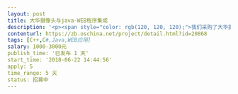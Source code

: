 ```yaml
---                
layout: post       
title: 大华摄像头与java-WEB程序集成           
description: '<p><span style="color: rgb(120, 120, 120);">我们采购了大华摄像头设备，大华提供了CS版的DEMO（C#语言开发的），使用的是乐橙API（乐橙是大华下的品牌） https://open.lechange.com/</span></p><p><span style="color: rgb(120, 120, 120);">现在需要将API集成功能到WEB管理系统中，需要支持在线实时播放，历史视频查询、下载。支持主流浏览器（谷歌\IE\火狐）</span></p>'     
contenturl: https://zb.oschina.net/project/detail.html?id=20868      
tags: [C++,C#,Java,WEB应用]            
salary: 1000-3000元          
publish_time: '已发布 1 天'         
start_time: '2018-06-22 14:44:56'           
apply: 5                   
time_range: 5 天              
status: 招募中                  
---                 
```

